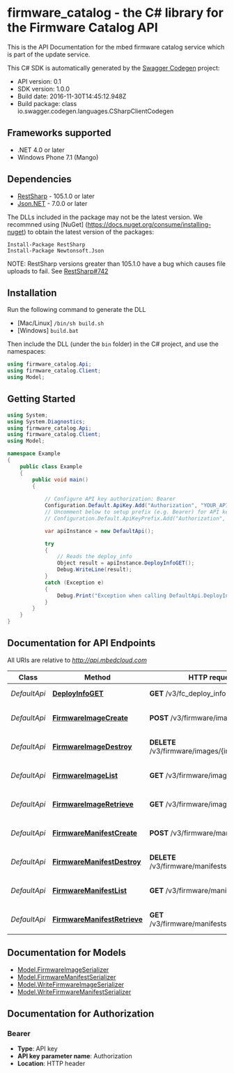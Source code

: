 # firmware_catalog - the C# library for the Firmware Catalog API

This is the API Documentation for the mbed firmware catalog service which is part of the update service.

This C# SDK is automatically generated by the [Swagger Codegen](https://github.com/swagger-api/swagger-codegen) project:

- API version: 0.1
- SDK version: 1.0.0
- Build date: 2016-11-30T14:45:12.948Z
- Build package: class io.swagger.codegen.languages.CSharpClientCodegen

## Frameworks supported
- .NET 4.0 or later
- Windows Phone 7.1 (Mango)

## Dependencies
- [RestSharp](https://www.nuget.org/packages/RestSharp) - 105.1.0 or later
- [Json.NET](https://www.nuget.org/packages/Newtonsoft.Json/) - 7.0.0 or later

The DLLs included in the package may not be the latest version. We recommned using [NuGet] (https://docs.nuget.org/consume/installing-nuget) to obtain the latest version of the packages:
```
Install-Package RestSharp
Install-Package Newtonsoft.Json
```

NOTE: RestSharp versions greater than 105.1.0 have a bug which causes file uploads to fail. See [RestSharp#742](https://github.com/restsharp/RestSharp/issues/742)

## Installation
Run the following command to generate the DLL
- [Mac/Linux] `/bin/sh build.sh`
- [Windows] `build.bat`

Then include the DLL (under the `bin` folder) in the C# project, and use the namespaces:
```csharp
using firmware_catalog.Api;
using firmware_catalog.Client;
using Model;
```

## Getting Started

```csharp
using System;
using System.Diagnostics;
using firmware_catalog.Api;
using firmware_catalog.Client;
using Model;

namespace Example
{
    public class Example
    {
        public void main()
        {
            
            // Configure API key authorization: Bearer
            Configuration.Default.ApiKey.Add("Authorization", "YOUR_API_KEY");
            // Uncomment below to setup prefix (e.g. Bearer) for API key, if needed
            // Configuration.Default.ApiKeyPrefix.Add("Authorization", "Bearer");

            var apiInstance = new DefaultApi();

            try
            {
                // Reads the deploy_info
                Object result = apiInstance.DeployInfoGET();
                Debug.WriteLine(result);
            }
            catch (Exception e)
            {
                Debug.Print("Exception when calling DefaultApi.DeployInfoGET: " + e.Message );
            }
        }
    }
}
```

<a name="documentation-for-api-endpoints"></a>
## Documentation for API Endpoints

All URIs are relative to *http://api.mbedcloud.com*

Class | Method | HTTP request | Description
------------ | ------------- | ------------- | -------------
*DefaultApi* | [**DeployInfoGET**](docs/DefaultApi.md#deployinfoget) | **GET** /v3/fc_deploy_info | Reads the deploy_info
*DefaultApi* | [**FirmwareImageCreate**](docs/DefaultApi.md#firmwareimagecreate) | **POST** /v3/firmware/images/ | Create firmware image
*DefaultApi* | [**FirmwareImageDestroy**](docs/DefaultApi.md#firmwareimagedestroy) | **DELETE** /v3/firmware/images/{image_id}/ | Delete firmware image
*DefaultApi* | [**FirmwareImageList**](docs/DefaultApi.md#firmwareimagelist) | **GET** /v3/firmware/images/ | List all firmware images
*DefaultApi* | [**FirmwareImageRetrieve**](docs/DefaultApi.md#firmwareimageretrieve) | **GET** /v3/firmware/images/{image_id}/ | Retrieve firmware image
*DefaultApi* | [**FirmwareManifestCreate**](docs/DefaultApi.md#firmwaremanifestcreate) | **POST** /v3/firmware/manifests/ | Create firmware manifest
*DefaultApi* | [**FirmwareManifestDestroy**](docs/DefaultApi.md#firmwaremanifestdestroy) | **DELETE** /v3/firmware/manifests/{manifest_id}/ | Delete firmware manifest
*DefaultApi* | [**FirmwareManifestList**](docs/DefaultApi.md#firmwaremanifestlist) | **GET** /v3/firmware/manifests/ | List all firmware manifests
*DefaultApi* | [**FirmwareManifestRetrieve**](docs/DefaultApi.md#firmwaremanifestretrieve) | **GET** /v3/firmware/manifests/{manifest_id}/ | Retrieve firmware manifest


<a name="documentation-for-models"></a>
## Documentation for Models

 - [Model.FirmwareImageSerializer](docs/FirmwareImageSerializer.md)
 - [Model.FirmwareManifestSerializer](docs/FirmwareManifestSerializer.md)
 - [Model.WriteFirmwareImageSerializer](docs/WriteFirmwareImageSerializer.md)
 - [Model.WriteFirmwareManifestSerializer](docs/WriteFirmwareManifestSerializer.md)


## Documentation for Authorization

### Bearer

- **Type**: API key
- **API key parameter name**: Authorization
- **Location**: HTTP header

